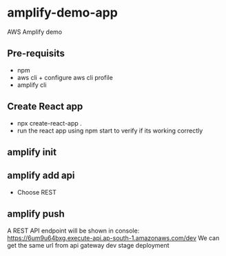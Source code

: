 # amplify-demo-app
AWS Amplify demo

## Pre-requisits
- npm
- aws cli + configure aws cli profile
- amplify cli

## Create React app
- npx create-react-app .
- run the react app using npm start to verify if its working correctly

## amplify init


## amplify add api
- Choose REST

## amplify push
A REST API endpoint will be shown in console: https://6um9u64bxg.execute-api.ap-south-1.amazonaws.com/dev
We can get the same url from api gateway dev stage deployment